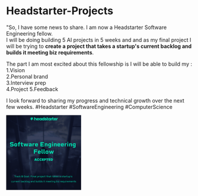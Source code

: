 # Headstarter-Projects
"So, I have some news to share. 
I am now a Headstarter Software Engineering fellow.  
I will be doing building 5 AI projects in 5 weeks and and as my final project I will be trying to **create a project that takes a startup's current backlog and builds it meeting biz requirements**.   

The part I am most excited about this fellowship is I will be able to build my :  
1.Vision  
2.Personal brand  
3.Interview prep  
4.Project 
5.Feedback  

I look forward to sharing my progress and technical growth over the next few weeks. 
#Headstarter #SoftwareEngineering #ComputerScience

<img align=centre width=40% height=40% src="headstarter_track_b.png">  
